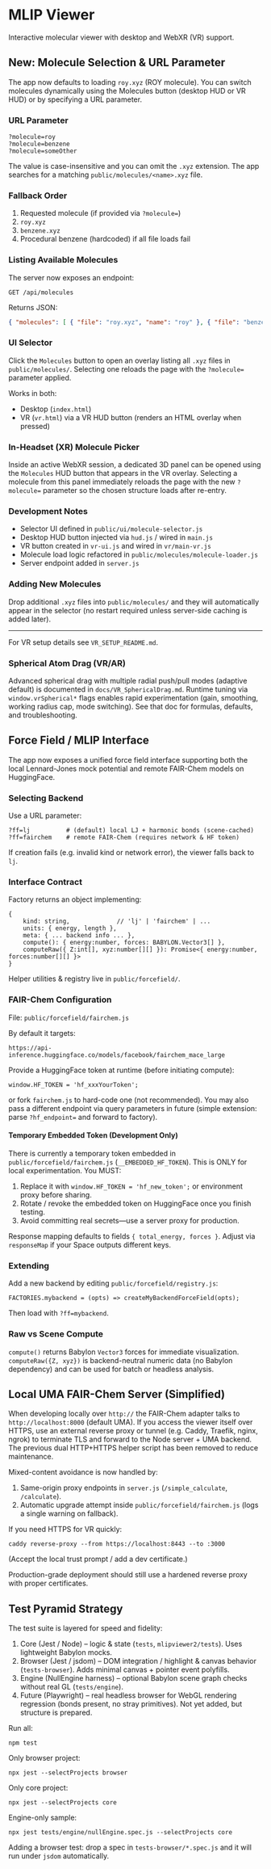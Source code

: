 # MLIP Viewer

Interactive molecular viewer with desktop and WebXR (VR) support.

## New: Molecule Selection & URL Parameter

The app now defaults to loading `roy.xyz` (ROY molecule). You can switch molecules dynamically using the Molecules button (desktop HUD or VR HUD) or by specifying a URL parameter.

### URL Parameter

```
?molecule=roy
?molecule=benzene
?molecule=someOther
```

The value is case-insensitive and you can omit the `.xyz` extension. The app searches for a matching `public/molecules/<name>.xyz` file.

### Fallback Order
1. Requested molecule (if provided via `?molecule=`)
2. `roy.xyz`
3. `benzene.xyz`
4. Procedural benzene (hardcoded) if all file loads fail

### Listing Available Molecules
The server now exposes an endpoint:

```
GET /api/molecules
```
Returns JSON:
```json
{ "molecules": [ { "file": "roy.xyz", "name": "roy" }, { "file": "benzene.xyz", "name": "benzene" } ] }
```

### UI Selector
Click the `Molecules` button to open an overlay listing all `.xyz` files in `public/molecules/`. Selecting one reloads the page with the `?molecule=` parameter applied.

Works in both:
- Desktop (`index.html`)
- VR (`vr.html`) via a VR HUD button (renders an HTML overlay when pressed)

### In-Headset (XR) Molecule Picker
Inside an active WebXR session, a dedicated 3D panel can be opened using the `Molecules` HUD button that appears in the VR overlay. Selecting a molecule from this panel immediately reloads the page with the new `?molecule=` parameter so the chosen structure loads after re-entry.

### Development Notes
- Selector UI defined in `public/ui/molecule-selector.js`
- Desktop HUD button injected via `hud.js` / wired in `main.js`
- VR button created in `vr-ui.js` and wired in `vr/main-vr.js`
- Molecule load logic refactored in `public/molecules/molecule-loader.js`
- Server endpoint added in `server.js`

### Adding New Molecules
Drop additional `.xyz` files into `public/molecules/` and they will automatically appear in the selector (no restart required unless server-side caching is added later).

---
For VR setup details see `VR_SETUP_README.md`.

### Spherical Atom Drag (VR/AR)
Advanced spherical drag with multiple radial push/pull modes (adaptive default) is documented in `docs/VR_SphericalDrag.md`. Runtime tuning via `window.vrSpherical*` flags enables rapid experimentation (gain, smoothing, working radius cap, mode switching). See that doc for formulas, defaults, and troubleshooting.

## Force Field / MLIP Interface

The app now exposes a unified force field interface supporting both the local Lennard-Jones mock potential and remote FAIR-Chem models on HuggingFace.

### Selecting Backend

Use a URL parameter:

```
?ff=lj          # (default) local LJ + harmonic bonds (scene-cached)
?ff=fairchem    # remote FAIR-Chem (requires network & HF token)
```

If creation fails (e.g. invalid kind or network error), the viewer falls back to `lj`.

### Interface Contract

Factory returns an object implementing:

```
{
	kind: string,             // 'lj' | 'fairchem' | ...
	units: { energy, length },
	meta: { ... backend info ... },
	compute(): { energy:number, forces: BABYLON.Vector3[] },
	computeRaw({ Z:int[], xyz:number[][] }): Promise<{ energy:number, forces:number[][] }>
}
```

Helper utilities & registry live in `public/forcefield/`.

### FAIR-Chem Configuration

File: `public/forcefield/fairchem.js`

By default it targets:

```
https://api-inference.huggingface.co/models/facebook/fairchem_mace_large
```

Provide a HuggingFace token at runtime (before initiating compute):

```
window.HF_TOKEN = 'hf_xxxYourToken';
```

or fork `fairchem.js` to hard-code one (not recommended). You may also pass a different endpoint via query parameters in future (simple extension: parse `?hf_endpoint=` and forward to factory).

#### Temporary Embedded Token (Development Only)

There is currently a temporary token embedded in `public/forcefield/fairchem.js` (`__EMBEDDED_HF_TOKEN`). This is ONLY for local experimentation. You MUST:

1. Replace it with `window.HF_TOKEN = 'hf_new_token';` or environment proxy before sharing.
2. Rotate / revoke the embedded token on HuggingFace once you finish testing.
3. Avoid committing real secrets—use a server proxy for production.

Response mapping defaults to fields `{ total_energy, forces }`. Adjust via `responseMap` if your Space outputs different keys.

### Extending

Add a new backend by editing `public/forcefield/registry.js`:

```
FACTORIES.mybackend = (opts) => createMyBackendForceField(opts);
```

Then load with `?ff=mybackend`.

### Raw vs Scene Compute

`compute()` returns Babylon `Vector3` forces for immediate visualization.
`computeRaw({Z, xyz})` is backend-neutral numeric data (no Babylon dependency) and can be used for batch or headless analysis.

## Local UMA FAIR-Chem Server (Simplified)

When developing locally over `http://` the FAIR-Chem adapter talks to `http://localhost:8000` (default UMA). If you access the viewer itself over HTTPS, use an external reverse proxy or tunnel (e.g. Caddy, Traefik, nginx, ngrok) to terminate TLS and forward to the Node server + UMA backend. The previous dual HTTP+HTTPS helper script has been removed to reduce maintenance.

Mixed-content avoidance is now handled by:
1. Same-origin proxy endpoints in `server.js` (`/simple_calculate`, `/calculate`).
2. Automatic upgrade attempt inside `public/forcefield/fairchem.js` (logs a single warning on fallback).

If you need HTTPS for VR quickly:
```
caddy reverse-proxy --from https://localhost:8443 --to :3000
```
(Accept the local trust prompt / add a dev certificate.)

Production-grade deployment should still use a hardened reverse proxy with proper certificates.


## Test Pyramid Strategy

The test suite is layered for speed and fidelity:

1. Core (Jest / Node) – logic & state (`tests`, `mlipviewer2/tests`). Uses lightweight Babylon mocks.
2. Browser (Jest / jsdom) – DOM integration / highlight & canvas behavior (`tests-browser`). Adds minimal canvas + pointer event polyfills.
3. Engine (NullEngine harness) – optional Babylon scene graph checks without real GL (`tests/engine`).
4. Future (Playwright) – real headless browser for WebGL rendering regression (bonds present, no stray primitives). Not yet added, but structure is prepared.

Run all:
```
npm test
```
Only browser project:
```
npx jest --selectProjects browser
```
Only core project:
```
npx jest --selectProjects core
```
Engine-only sample:
```
npx jest tests/engine/nullEngine.spec.js --selectProjects core
```

Adding a browser test: drop a spec in `tests-browser/*.spec.js` and it will run under `jsdom` automatically.

